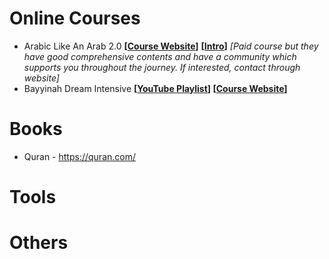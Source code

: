 # Online Courses

- Arabic Like An Arab 2.0 **[[Course Website](https://www.andalusinstitute.com/)]** **[[Intro](https://www.youtube.com/watch?v=81amGw21-2Q&ab_channel=MuhammadAlAndalusi)]** *[Paid course but they have good comprehensive contents and have a community which supports you throughout the journey. If interested, contact through website]* 
- Bayyinah Dream Intensive **[[YouTube Playlist](https://www.youtube.com/playlist?list=PLutdSTmJ7bAKZdXPAjG3-T7OuByMRYa6z)] [[Course Website](https://www.dreamworldwide.net/study-resource)]**

# Books

- Quran - https://quran.com/

# Tools



# Others